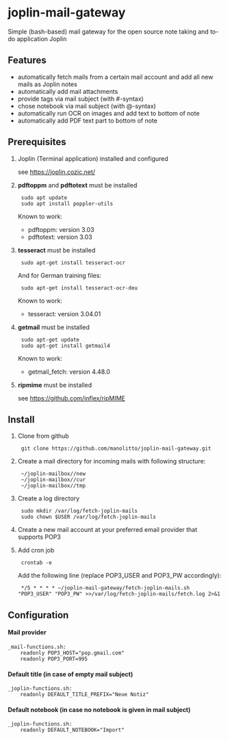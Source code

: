 # joplin-mail-gateway

Simple (bash-based) mail gateway for the open source note taking and to-do application Joplin

## Features

- automatically fetch mails from a certain mail account and add all new mails as Joplin notes
- automatically add mail attachments
- provide tags via mail subject (with #-syntax)
- chose notebook via mail subject (with @-syntax)
- automatically run OCR on images and add text to bottom of note
- automatically add PDF text part to bottom of note

## Prerequisites

1. Joplin (Terminal application) installed and configured

    see https://joplin.cozic.net/

2. **pdftoppm** and **pdftotext** must be installed

        sudo apt update
        sudo apt install poppler-utils

    Known to work:

    - pdftoppm: version 3.03    
    - pdftotext: version 3.03    

4. **tesseract** must be installed

        sudo apt-get install tesseract-ocr
        
    And for German training files:
     
        sudo apt-get install tesseract-ocr-deu 

    Known to work:
    
    - tesseract: version 3.04.01

5. **getmail** must be installed 

        sudo apt-get update
        sudo apt-get install getmail4

    Known to work:
    
    - getmail_fetch: version 4.48.0

6. **ripmime** must be installed

    see https://github.com/inflex/ripMIME


## Install

1. Clone from github

        git clone https://github.com/manolitto/joplin-mail-gateway.git
        
2. Create a mail directory for incoming mails with following structure:

        ~/joplin-mailbox//new
        ~/joplin-mailbox//cur
        ~/joplin-mailbox//tmp

3. Create a log directory

        sudo mkdir /var/log/fetch-joplin-mails
        sudo chown $USER /var/log/fetch-joplin-mails
        
4. Create a new mail account at your preferred email provider that supports POP3
        
5. Add cron job

        crontab -e

    Add the following line (replace POP3_USER and POP3_PW accordingly):

        */5 * * * * ~/joplin-mail-gateway/fetch-joplin-mails.sh "POP3_USER" "POP3_PW" >>/var/log/fetch-joplin-mails/fetch.log 2>&1           

## Configuration

#### Mail provider

    _mail-functions.sh:
        readonly POP3_HOST="pop.gmail.com"
        readonly POP3_PORT=995

#### Default title (in case of empty mail subject)

    _joplin-functions.sh:
        readonly DEFAULT_TITLE_PREFIX="Neue Notiz"

#### Default notebook (in case no notebook is given in mail subject)
        
    _joplin-functions.sh:
        readonly DEFAULT_NOTEBOOK="Import"
